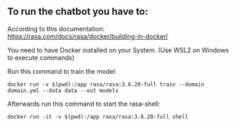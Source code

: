 ## To run the chatbot you have to:

According to this documentation:
https://rasa.com/docs/rasa/docker/building-in-docker/

You need to have Docker installed on your System.
(Use WSL2 on Windows to execute commands)

Run this command to train the model:

``docker run -v $(pwd):/app rasa/rasa:3.6.20-full train --domain domain.yml --data data --out models``

Afterwards run this command to start the rasa-shell:

``docker run -it -v $(pwd):/app rasa/rasa:3.6.20-full shell``
